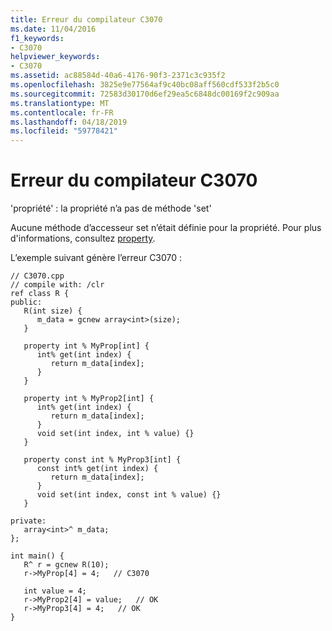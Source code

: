 ```yaml
---
title: Erreur du compilateur C3070
ms.date: 11/04/2016
f1_keywords:
- C3070
helpviewer_keywords:
- C3070
ms.assetid: ac88584d-40a6-4176-90f3-2371c3c935f2
ms.openlocfilehash: 3825e9e77564af9c40bc08aff560cdf533f2b5c0
ms.sourcegitcommit: 72583d30170d6ef29ea5c6848dc00169f2c909aa
ms.translationtype: MT
ms.contentlocale: fr-FR
ms.lasthandoff: 04/18/2019
ms.locfileid: "59778421"
---
```

# <a name="compiler-error-c3070"></a>Erreur du compilateur C3070

'propriété' : la propriété n’a pas de méthode 'set'

Aucune méthode d’accesseur set n’était définie pour la propriété. Pour plus d'informations, consultez [property](../../extensions/property-cpp-component-extensions.md).

L’exemple suivant génère l’erreur C3070 :

```
// C3070.cpp
// compile with: /clr
ref class R {
public:
   R(int size) {
      m_data = gcnew array<int>(size);
   }

   property int % MyProp[int] {
      int% get(int index) {
         return m_data[index];
      }
   }

   property int % MyProp2[int] {
      int% get(int index) {
         return m_data[index];
      }
      void set(int index, int % value) {}
   }

   property const int % MyProp3[int] {
      const int% get(int index) {
         return m_data[index];
      }
      void set(int index, const int % value) {}
   }

private:
   array<int>^ m_data;
};

int main() {
   R^ r = gcnew R(10);
   r->MyProp[4] = 4;   // C3070

   int value = 4;
   r->MyProp2[4] = value;   // OK
   r->MyProp3[4] = 4;   // OK
}
```
